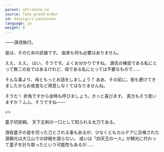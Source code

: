 ```yaml
---
parent: attribute.ce
source: fate-grand-order
id: doujigiri-yasutsuna
language: ja
weight: 0
---
```


───誅伐執行。

是は、そのための武器です。
由来も何も必要はありません。

ええ、ええ。
はい、そうです。よくお分かりですね。
源氏の棟梁である私にとって無二の友ではあるけれど、母である私にとっては不要なもので……

そんな事より、母ともっとお話をしましょう？
ああ、その前に。夜も更けてきましたからお夜食など用意しなくてはなりませんね。

そうだ！
折角ですから金時も呼びましょう。きっと喜びます。
貴方もそう思いますか？ふふ、そうですね───

<>

童子切安綱。
天下五剣の一口として知られる太刀である。

酒呑童子の首を切った刀とされる事もあるが、少なくともカルデアに召喚された源頼光は大江山での詳細を語らない。
或いは「四天王の一人」が頼光に代わって童子を討ち取ったという可能性もあるが……
